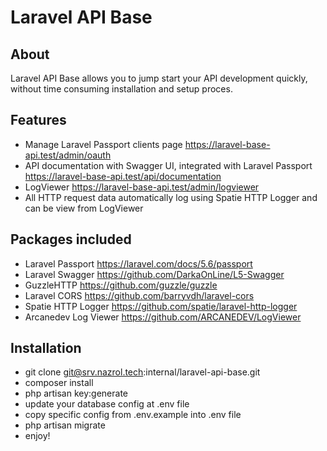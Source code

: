 # Laravel API Base

## About

Laravel API Base allows you to jump start your API development quickly, without time consuming installation and setup proces.

## Features

* Manage Laravel Passport clients page
  https://laravel-base-api.test/admin/oauth
* API documentation with Swagger UI, integrated with Laravel Passport
  https://laravel-base-api.test/api/documentation
* LogViewer
https://laravel-base-api.test/admin/logviewer
* All HTTP request data automatically log using Spatie HTTP Logger and can be view from LogViewer

## Packages included

* Laravel Passport
https://laravel.com/docs/5.6/passport
* Laravel Swagger
https://github.com/DarkaOnLine/L5-Swagger
* GuzzleHTTP
https://github.com/guzzle/guzzle
* Laravel CORS
https://github.com/barryvdh/laravel-cors
* Spatie HTTP Logger
https://github.com/spatie/laravel-http-logger
* Arcanedev Log Viewer
https://github.com/ARCANEDEV/LogViewer

## Installation

* git clone git@srv.nazrol.tech:internal/laravel-api-base.git
* composer install
* php artisan key:generate
* update your database config at .env file
* copy specific config from .env.example into .env file
* php artisan migrate
* enjoy!